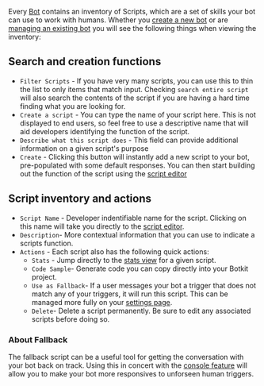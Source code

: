 Every [Bot](https://botkit.groovehq.com/knowledge_base/categories/bots-1) contains an inventory of Scripts, which are a set of skills your bot can use to work with humans. Whether you [create a new bot](https://botkit.groovehq.com/knowledge_base/topics/create-your-bot) or are [managing an existing bot](https://botkit.groovehq.com/knowledge_base/topics/manage-your-bots) you will see the following things when viewing the inventory:

## Search and creation functions

* `Filter Scripts` - If you have very many scripts, you can use this to thin the list to only items that match input. Checking `search entire script` will also search the contents of the script if you are having a hard time finding what you are looking for.
* `Create a script` - You can type the name of your script here. This is not displayed to end users, so feel free to use a descriptive name that will aid developers identifying the function of the script.
* `Describe what this script does` - This field can provide additional information on a given script's purpose
* `Create` - Clicking this button will instantly add a new script to your bot, pre-populated with some default responses. You can then start building out the function of the script using the [script editor](https://botkit.groovehq.com/knowledge_base/topics/script-editor)

## Script inventory and actions
* `Script Name` - Developer indentifiable name for the script. Clicking on this name will take you directly to the [script editor](https://botkit.groovehq.com/knowledge_base/topics/script-editor).
* `Description`- More contextual information that you can use to indicate a scripts function.
* `Actions` - Each script also has the following quick actions:
	* `Stats` - Jump directly to the [stats view](https://botkit.groovehq.com/knowledge_base/topics/statistics-2) for a given script.
	* `Code Sample`- Generate code you can copy directly into your Botkit project.
	* `Use as Fallback`- If a user messages your bot a trigger that does not match any of your triggers, it will run this script. This can be managed more fully on your [settings page](). 
	* `Delete`- Delete a script permanently. Be sure to edit any associated scripts before doing so.  

### About Fallback
The fallback script can be a useful tool for getting the conversation with your bot back on track. Using this in concert with the [console feature](https://botkit.groovehq.com/knowledge_base/topics/console) will allow you to make your bot more responsives to unforseen human triggers.



